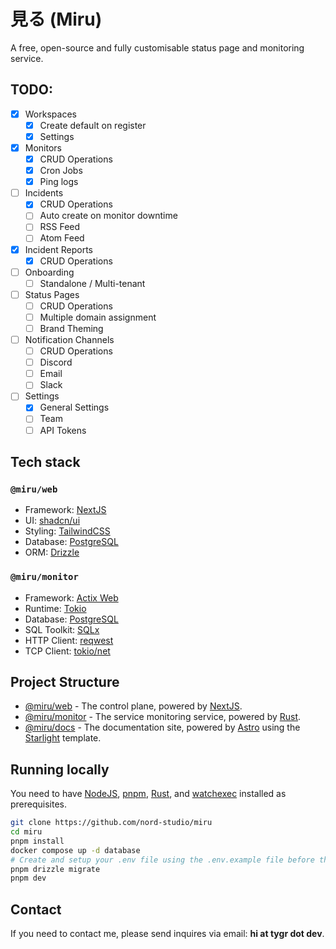 # 見る (Miru)

A free, open-source and fully customisable status page and monitoring service.

## TODO:

-   [x] Workspaces
    -   [x] Create default on register
    -   [x] Settings
-   [x] Monitors
    -   [x] CRUD Operations
    -   [x] Cron Jobs
    -   [x] Ping logs
-   [ ] Incidents
    -   [x] CRUD Operations
    -   [ ] Auto create on monitor downtime
    -   [ ] RSS Feed
    -   [ ] Atom Feed
-   [x] Incident Reports
    -   [x] CRUD Operations
-   [ ] Onboarding
    -   [ ] Standalone / Multi-tenant
-   [ ] Status Pages
    -   [ ] CRUD Operations
    -   [ ] Multiple domain assignment
    -   [ ] Brand Theming
-   [ ] Notification Channels
    -   [ ] CRUD Operations
    -   [ ] Discord
    -   [ ] Email
    -   [ ] Slack
-   [ ] Settings
    -   [x] General Settings
    -   [ ] Team
    -   [ ] API Tokens

## Tech stack

### `@miru/web`

-   Framework: [NextJS](https://nextjs.org/)
-   UI: [shadcn/ui](https://ui.shadcn.com/)
-   Styling: [TailwindCSS](https://tailwindcss.com/)
-   Database: [PostgreSQL](https://www.postgresql.org/)
-   ORM: [Drizzle](https://orm.drizzle.team/)

### `@miru/monitor`

-   Framework: [Actix Web](https://actix.rs/)
-   Runtime: [Tokio](https://tokio.rs/)
-   Database: [PostgreSQL](https://www.postgresql.org/)
-   SQL Toolkit: [SQLx](https://github.com/launchbadge/sqlx/)
-   HTTP Client: [reqwest](https://github.com/seanmonstar/reqwest)
-   TCP Client: [tokio/net](https://tokio.rs/)

## Project Structure

-   [@miru/web](./apps/web) - The control plane, powered by [NextJS](https://nextjs.org/).
-   [@miru/monitor](./apps/monitor/) - The service monitoring service, powered by [Rust](https://www.rust-lang.org/).
-   [@miru/docs](./apps/docs/) - The documentation site, powered by [Astro](https://astro.build/) using the [Starlight](https://starlight.astro.build/) template.

## Running locally

You need to have [NodeJS](https://nodejs.org/en), [pnpm](https://pnpm.io/), [Rust](https://www.rust-lang.org/), and [watchexec](https://github.com/watchexec/watchexec) installed as prerequisites.

```bash
git clone https://github.com/nord-studio/miru
cd miru
pnpm install
docker compose up -d database
# Create and setup your .env file using the .env.example file before these commands
pnpm drizzle migrate
pnpm dev
```

## Contact

If you need to contact me, please send inquires via email: **hi at tygr dot dev**.
